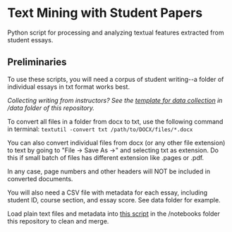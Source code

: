 # Text Mining with Student Papers
Python script for processing and analyzing textual features extracted from student essays. 

## Preliminaries

To use these scripts, you will need a corpus of student writing--a folder of individual essays in txt format works best. 

*Collecting writing from instructors? See the [template for data collection](https://github.com/mkane968/Text-Mining-with-Student-Papers/blob/main/data/data_management.md) in /data folder of this repository.*

To convert all files in a folder from docx to txt, use the following command in terminal: `textutil -convert txt /path/to/DOCX/files/*.docx`  

You can also convert individual files from docx (or any other file extension) to text by going to "File -> Save As ->" and selecting txt as extension. Do this if small batch of files  has different extension like .pages or .pdf. 

In any case, page numbers and other headers will NOT be included in converted documents. 

You will also need a CSV file with metadata for each essay, including student ID, course section, and essay score. See data folder for example. 

Load plain text files and metadata into [this script](https://github.com/mkane968/Text-Mining-with-Student-Papers/blob/main/notebooks/Clean%20and%20Merge%20Essays%20%26%20Metadata.ipynb) in the /notebooks folder this repository to clean and merge.
